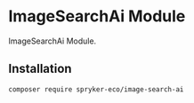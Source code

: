 # ImageSearchAi Module

ImageSearchAi Module.

## Installation

```
composer require spryker-eco/image-search-ai
```
